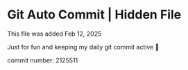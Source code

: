 # Git Auto Commit | Hidden File

This file was added Feb 12, 2025

Just for fun and keeping my daily git commit active 🤪

commit number: 2125511
